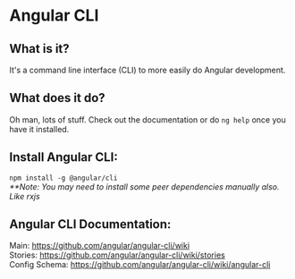 # Angular CLI

## What is it?
It's a command line interface (CLI) to more easily do Angular development.

## What does it do?
Oh man, lots of stuff. Check out the documentation or do ```ng help``` once you have it installed.

## Install Angular CLI:

```npm install -g @angular/cli```  
*\*\*Note: You may need to install some peer dependencies manually also. Like rxjs*

## Angular CLI Documentation:

Main: <https://github.com/angular/angular-cli/wiki>  
Stories: <https://github.com/angular/angular-cli/wiki/stories>  
Config Schema: <https://github.com/angular/angular-cli/wiki/angular-cli>  

